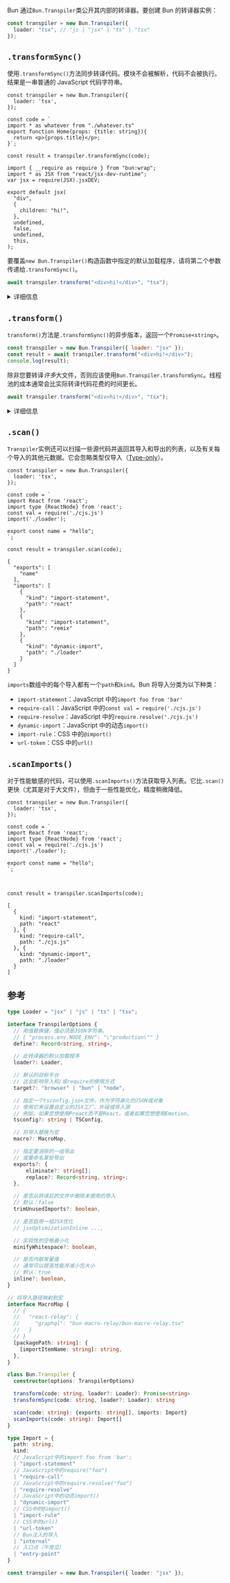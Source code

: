 Bun 通过`Bun.Transpiler`类公开其内部的转译器。要创建 Bun 的转译器实例：

```ts
const transpiler = new Bun.Transpiler({
  loader: "tsx", // "js | "jsx" | "ts" | "tsx"
});
```

## `.transformSync()`

使用`.transformSync()`方法同步转译代码。模块不会被解析，代码不会被执行。结果是一串普通的 JavaScript 代码字符串。

<!--它是同步的，运行在与其他JavaScript代码相同的线程中。-->

<codetabs>

```js#示例
const transpiler = new Bun.Transpiler({
  loader: 'tsx',
});

const code = `
import * as whatever from "./whatever.ts"
export function Home(props: {title: string}){
  return <p>{props.title}</p>;
}`;

const result = transpiler.transformSync(code);
```

```js#结果
import { __require as require } from "bun:wrap";
import * as JSX from "react/jsx-dev-runtime";
var jsx = require(JSX).jsxDEV;

export default jsx(
  "div",
  {
    children: "hi!",
  },
  undefined,
  false,
  undefined,
  this,
);
```

</codetabs>

要覆盖`new Bun.Transpiler()`构造函数中指定的默认加载程序，请将第二个参数传递给`.transformSync()`。

```ts
await transpiler.transform("<div>hi!</div>", "tsx");
```

<details>
<summary>详细信息</summary>
当调用`.transformSync`时，转译器在与当前执行的代码相同的线程中运行。

如果使用了宏（macro），它将在与转译器相同的线程中运行，但在应用程序的其余部分的事件循环中运行在一个单独的事件循环中。目前，宏和常规代码之间共享全局变量，这意味着可以（但不建议）在宏和常规代码之间共享状态。在宏之外尝试使用 AST 节点是未定义的行为。

</details>

## `.transform()`

`transform()`方法是`.transformSync()`的异步版本，返回一个`Promise<string>`。

```js
const transpiler = new Bun.Transpiler({ loader: "jsx" });
const result = await transpiler.transform("<div>hi!</div>");
console.log(result);
```

除非您要转译*许多*大文件，否则应该使用`Bun.Transpiler.transformSync`。线程池的成本通常会比实际转译代码花费的时间更长。

```ts
await transpiler.transform("<div>hi!</div>", "tsx");
```

<details>
<summary>详细信息</summary>
`.transform()`方法在Bun的工作线程池中运行转译器，因此如果运行100次，它将在`Math.floor($cpu_count * 0.8)`个线程上运行，而不会阻塞主JavaScript线程。

如果您的代码使用了宏，它将在新线程中潜在地生成 Bun 的 JavaScript 运行时环境的新副本。

</details>

## `.scan()`

`Transpiler`实例还可以扫描一些源代码并返回其导入和导出的列表，以及有关每个导入的其他元数据。它会忽略类型仅导入（[Type-only](https://www.typescriptlang.org/docs/handbook/release-notes/typescript-3-8.html#type-only-imports-and-export)）。

<codetabs>

```ts#示例
const transpiler = new Bun.Transpiler({
  loader: 'tsx',
});

const code = `
import React from 'react';
import type {ReactNode} from 'react';
const val = require('./cjs.js')
import('./loader');

export const name = "hello";
`;

const result = transpiler.scan(code);
```

```json#输出
{
  "exports": [
    "name"
  ],
  "imports": [
    {
      "kind": "import-statement",
      "path": "react"
    },
    {
      "kind": "import-statement",
      "path": "remix"
    },
    {
      "kind": "dynamic-import",
      "path": "./loader"
    }
  ]
}
```

</codetabs>

`imports`数组中的每个导入都有一个`path`和`kind`。Bun 将导入分类为以下种类：

- `import-statement`：JavaScript 中的`import foo from 'bar'`
- `require-call`：JavaScript 中的`const val = require('./cjs.js')`
- `require-resolve`：JavaScript 中的`require.resolve('./cjs.js')`
- `dynamic-import`：JavaScript 中的动态`import()`
- `import-rule`：CSS 中的`@import()`
- `url-token`：CSS 中的`url()`
<!-- - `internal`：Bun注入的导入 `import {foo} from 'bun:internal'`
- `entry-point`：入口点（不常见） `import {foo} from 'bun:entry'` -->

## `.scanImports()`

对于性能敏感的代码，可以使用`.scanImports()`方法获取导入列表。它比`.scan()`更快（尤其是对于大文件），但由于一些性能优化，精度稍微降低。

<codetabs>

```ts#示例
const transpiler = new Bun.Transpiler({
  loader: 'tsx',
});

const code = `
import React from 'react';
import type {ReactNode} from 'react';
const val = require('./cjs.js')
import('./loader');

export const name = "hello";
`;



const result = transpiler.scanImports(code);
```

```json#结果
[
  {
    kind: "import-statement",
    path: "react"
  }, {
    kind: "require-call",
    path: "./cjs.js"
  }, {
    kind: "dynamic-import",
    path: "./loader"
  }
]
```

</codetabs>

## 参考

```ts
type Loader = "jsx" | "js" | "ts" | "tsx";

interface TranspilerOptions {
  // 用值替换键。值必须是JSON字符串。
  // { "process.env.NODE_ENV": "\"production\"" }
  define?: Record<string, string>,

  // 此转译器的默认加载程序
  loader?: Loader,

  // 默认的目标平台
  // 这会影响导入和/或require的使用方式
  target?: "browser" | "bun" | "node",

  // 指定一个tsconfig.json文件，作为字符串化的JSON或对象
  // 使用它来设置自定义的JSX工厂、片段或导入源
  // 例如，如果您想使用Preact而不是React。或者如果您想使用Emotion。
  tsconfig?: string | TSConfig,

  // 将导入替换为宏
  macro?: MacroMap,

  // 指定要消除的一组导出
  // 或重命名某些导出
  exports?: {
      eliminate?: string[];
      replace?: Record<string, string>;
  },

  // 是否从转译后的文件中删除未使用的导入
  // 默认：false
  trimUnusedImports?: boolean,

  // 是否启用一组JSX优化
  // jsxOptimizationInline ...,

  // 实验性的空格最小化
  minifyWhitespace?: boolean,

  // 是否内联常量值
  // 通常可以提高性能并减小包大小
  // 默认：true
  inline?: boolean,
}

// 将导入路径映射到宏
interface MacroMap {
  // {
  //   "react-relay": {
  //     "graphql": "bun-macro-relay/bun-macro-relay.tsx"
  //   }
  // }
  [packagePath: string]: {
    [importItemName: string]: string,
  },
}

class Bun.Transpiler {
  constructor(options: TranspilerOptions)

  transform(code: string, loader?: Loader): Promise<string>
  transformSync(code: string, loader?: Loader): string

  scan(code: string): {exports: string[], imports: Import}
  scanImports(code: string): Import[]
}

type Import = {
  path: string,
  kind:
  // JavaScript中的import foo from 'bar';
  | "import-statement"
  // JavaScript中的require("foo")
  | "require-call"
  // JavaScript中的require.resolve("foo")
  | "require-resolve"
  // JavaScript中的动态import()
  | "dynamic-import"
  // CSS中的@import()
  | "import-rule"
  // CSS中的url()
  | "url-token"
  // Bun注入的导入
  | "internal" 
  // 入口点（不常见）
  | "entry-point"
}

const transpiler = new Bun.Transpiler({ loader: "jsx" });
```
